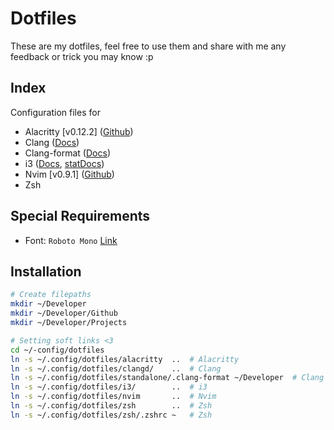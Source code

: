 # Dotfiles
These are my dotfiles, feel free to use them and
share with me any feedback or trick you may know :p

## Index

Configuration files for
- Alacritty \[v0.12.2\] ([Github](https://github.com/alacritty))
- Clang ([Docs](https://clangd.llvm.org/config.html))
- Clang-format ([Docs](https://releases.llvm.org/12.0.0/tools/clang/docs/ClangFormatStyleOptions.html))
- i3 ([Docs](https://i3wm.org/docs/userguide.html), [statDocs](https://i3wm.org/docs/i3status.html))
- Nvim \[v0.9.1\] ([Github](https://github.com/neovim))
- Zsh

## Special Requirements
- Font: `Roboto Mono` [Link](https://github.com/googlefonts/RobotoMono.git)

## Installation

```bash
# Create filepaths
mkdir ~/Developer
mkdir ~/Developer/Github
mkdir ~/Developer/Projects

# Setting soft links <3
cd ~/-config/dotfiles
ln -s ~/.config/dotfiles/alacritty  ..  # Alacritty
ln -s ~/.config/dotfiles/clangd/    ..  # Clang
ln -s ~/.config/dotfiles/standalone/.clang-format ~/Developer  # Clang format
ln -s ~/.config/dotfiles/i3/        ..  # i3
ln -s ~/.config/dotfiles/nvim       ..  # Nvim
ln -s ~/.config/dotfiles/zsh        ..  # Zsh
ln -s ~/.config/dotfiles/zsh/.zshrc ~   # Zsh
```

